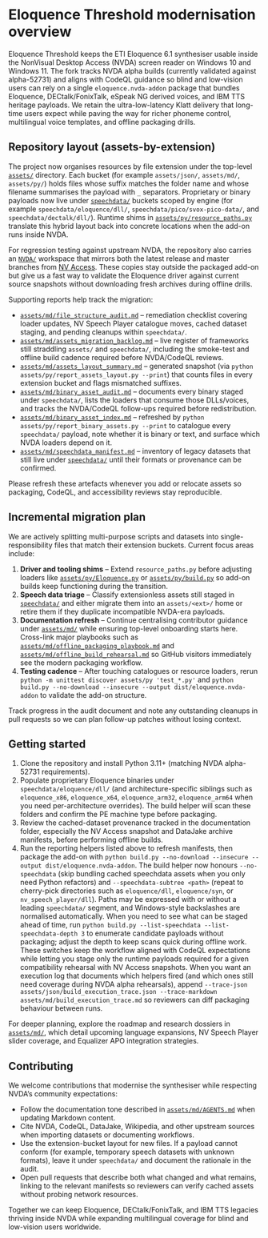# Eloquence Threshold modernisation overview

Eloquence Threshold keeps the ETI Eloquence 6.1 synthesiser usable inside the NonVisual Desktop Access (NVDA) screen reader on Windows 10 and Windows 11. The fork tracks NVDA alpha builds (currently validated against alpha-52731) and aligns with CodeQL guidance so blind and low-vision users can rely on a single `eloquence.nvda-addon` package that bundles Eloquence, DECtalk/FonixTalk, eSpeak NG derived voices, and IBM TTS heritage payloads. We retain the ultra-low-latency Klatt delivery that long-time users expect while paving the way for richer phoneme control, multilingual voice templates, and offline packaging drills.

## Repository layout (assets-by-extension)
The project now organises resources by file extension under the top-level [`assets/`](assets) directory. Each bucket (for example `assets/json/`, `assets/md/`, `assets/py/`) holds files whose suffix matches the folder name and whose filename summarises the payload with `_` separators. Proprietary or binary payloads now live under [`speechdata/`](speechdata/) buckets scoped by engine (for example `speechdata/eloquence/dll/`, `speechdata/pico/svox-pico-data/`, and `speechdata/dectalk/dll/`). Runtime shims in [`assets/py/resource_paths.py`](assets/py/resource_paths.py) translate this hybrid layout back into concrete locations when the add-on runs inside NVDA.

For regression testing against upstream NVDA, the repository also carries an [`NVDA/`](NVDA) workspace that mirrors both the latest release and master branches from [NV Access](https://github.com/nvaccess/nvda/). These copies stay outside the packaged add-on but give us a fast way to validate the Eloquence driver against current source snapshots without downloading fresh archives during offline drills.

Supporting reports help track the migration:

- [`assets/md/file_structure_audit.md`](assets/md/file_structure_audit.md) – remediation checklist covering loader updates, NV Speech Player catalogue moves, cached dataset staging, and pending cleanups within `speechdata/`.
- [`assets/md/assets_migration_backlog.md`](assets/md/assets_migration_backlog.md) – live register of frameworks still straddling `assets/` and `speechdata/`, including the smoke-test and offline build cadence required before NVDA/CodeQL reviews.
- [`assets/md/assets_layout_summary.md`](assets/md/assets_layout_summary.md) – generated snapshot (via `python assets/py/report_assets_layout.py --print`) that counts files in every extension bucket and flags mismatched suffixes.
- [`assets/md/binary_asset_audit.md`](assets/md/binary_asset_audit.md) – documents every binary staged under `speechdata/`, lists the loaders that consume those DLLs/voices, and tracks the NVDA/CodeQL follow-ups required before redistribution.
- [`assets/md/binary_asset_index.md`](assets/md/binary_asset_index.md) – refreshed by `python assets/py/report_binary_assets.py --print` to catalogue every `speechdata/` payload, note whether it is binary or text, and surface which NVDA loaders depend on it.
- [`assets/md/speechdata_manifest.md`](assets/md/speechdata_manifest.md) – inventory of legacy datasets that still live under [`speechdata/`](speechdata/) until their formats or provenance can be confirmed.

Please refresh these artefacts whenever you add or relocate assets so packaging, CodeQL, and accessibility reviews stay reproducible.

## Incremental migration plan
We are actively splitting multi-purpose scripts and datasets into single-responsibility files that match their extension buckets. Current focus areas include:

1. **Driver and tooling shims** – Extend `resource_paths.py` before adjusting loaders like [`assets/py/Eloquence.py`](assets/py/Eloquence.py) or [`assets/py/build.py`](assets/py/build.py) so add-on builds keep functioning during the transition.
2. **Speech data triage** – Classify extensionless assets still staged in [`speechdata/`](speechdata/) and either migrate them into an `assets/<ext>/` home or retire them if they duplicate incompatible NVDA-era payloads.
3. **Documentation refresh** – Continue centralising contributor guidance under [`assets/md/`](assets/md/) while ensuring top-level onboarding starts here. Cross-link major playbooks such as [`assets/md/offline_packaging_playbook.md`](assets/md/offline_packaging_playbook.md) and [`assets/md/offline_build_rehearsal.md`](assets/md/offline_build_rehearsal.md) so GitHub visitors immediately see the modern packaging workflow.
4. **Testing cadence** – After touching catalogues or resource loaders, rerun `python -m unittest discover assets/py 'test_*.py'` and `python build.py --no-download --insecure --output dist/eloquence.nvda-addon` to validate the add-on structure.

Track progress in the audit document and note any outstanding cleanups in pull requests so we can plan follow-up patches without losing context.

## Getting started
1. Clone the repository and install Python 3.11+ (matching NVDA alpha-52731 requirements).
2. Populate proprietary Eloquence binaries under `speechdata/eloquence/dll/` (and architecture-specific siblings such as `eloquence_x86`, `eloquence_x64`, `eloquence_arm32`, `eloquence_arm64` when you need per-architecture overrides). The build helper will scan these folders and confirm the PE machine type before packaging.
3. Review the cached-dataset provenance tracked in the documentation folder, especially the NV Access snapshot and DataJake archive manifests, before performing offline builds.
4. Run the reporting helpers listed above to refresh manifests, then package the add-on with `python build.py --no-download --insecure --output dist/eloquence.nvda-addon`. The build helper now honours `--no-speechdata` (skip bundling cached speechdata assets when you only need Python refactors) and `--speechdata-subtree <path>` (repeat to cherry-pick directories such as `eloquence/dll`, `eloquence/syn`, or `nv_speech_player/dll`). Paths may be expressed with or without a leading `speechdata/` segment, and Windows-style backslashes are normalised automatically. When you need to see what can be staged ahead of time, run `python build.py --list-speechdata --list-speechdata-depth 3` to enumerate candidate payloads without packaging; adjust the depth to keep scans quick during offline work. These switches keep the workflow aligned with CodeQL expectations while letting you stage only the runtime payloads required for a given compatibility rehearsal with NV Access snapshots. When you want an execution log that documents which helpers fired (and which ones still need coverage during NVDA alpha rehearsals), append `--trace-json assets/json/build_execution_trace.json --trace-markdown assets/md/build_execution_trace.md` so reviewers can diff packaging behaviour between runs.

For deeper planning, explore the roadmap and research dossiers in [`assets/md/`](assets/md/), which detail upcoming language expansions, NV Speech Player slider coverage, and Equalizer APO integration strategies.

## Contributing
We welcome contributions that modernise the synthesiser while respecting NVDA’s community expectations:

- Follow the documentation tone described in [`assets/md/AGENTS.md`](assets/md/AGENTS.md) when updating Markdown content.
- Cite NVDA, CodeQL, DataJake, Wikipedia, and other upstream sources when importing datasets or documenting workflows.
- Use the extension-bucket layout for new files. If a payload cannot conform (for example, temporary speech datasets with unknown formats), leave it under `speechdata/` and document the rationale in the audit.
- Open pull requests that describe both what changed and what remains, linking to the relevant manifests so reviewers can verify cached assets without probing network resources.

Together we can keep Eloquence, DECtalk/FonixTalk, and IBM TTS legacies thriving inside NVDA while expanding multilingual coverage for blind and low-vision users worldwide.
